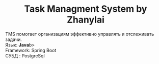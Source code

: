 <h1 align="center">Task Managment System by Zhanylai </h1>
<h> TMS помогает организациям эффективно управлять и отслеживать задачи.</h> <br>
<h> Язык: <b>Java</b>b></h> <br>
<h> Framework: Spring Boot</h> <br>
<h> СУБД : PostgreSql</h> <br>
